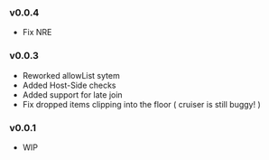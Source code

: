 ### v0.0.4
- Fix NRE

### v0.0.3
- Reworked allowList sytem
- Added Host-Side checks
- Added support for late join
- Fix dropped items clipping into the floor ( cruiser is still buggy! )

### v0.0.1
- WIP

